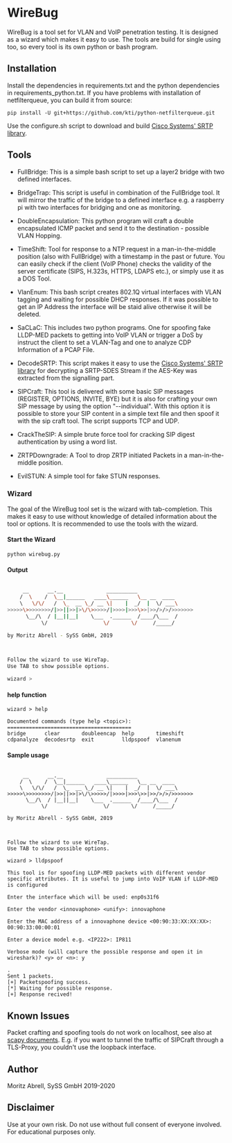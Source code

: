 # WireBug

WireBug is a tool set for VLAN and VoIP penetration testing. It is designed as a wizard which makes it easy to use. The tools are build for single using too, so every tool is its own python or bash program.  

## Installation

Install the dependencies in requirements.txt and the python dependencies in requirements_python.txt. 
If you have problems with installation of netfilterqueue, you can build it from source:
```
pip install -U git+https://github.com/kti/python-netfilterqueue.git
```

Use the configure.sh script to download and build [Cisco Systems' SRTP library](https://github.com/cisco/libsrtp).


## Tools

- FullBridge: This is a simple bash script to set up a layer2 bridge with two defined interfaces.

- BridgeTrap: This script is useful in combination of the FullBridge tool. It will mirror the traffic of the bridge to a defined interface e.g. a raspberry pi with two interfaces for bridging and one as monitoring. 

- DoubleEncapsulation: This python program will craft a double encapsulated ICMP packet and send it to the destination - possible VLAN Hopping.

- TimeShift: Tool for response to a NTP request in a man-in-the-middle position (also with FullBridge) with a timestamp in the past or future. You can easily check if the client (VoIP Phone) checks the validity of the server certificate (SIPS, H.323s, HTTPS, LDAPS etc.), or simply use it as a DOS Tool.  

- VlanEnum: This bash script creates 802.1Q virtual interfaces with VLAN tagging and waiting for possible DHCP responses. If it was possible to get an IP Address the interface will be staid alive otherwise it will be deleted. 

- SaCLaC: This includes two python programs. One for spoofing fake LLDP-MED packets to getting into VoIP VLAN or trigger a DoS by instruct the client to set a VLAN-Tag and one to analyze CDP Information of a PCAP File. 

- DecodeSRTP: This script makes it easy to use the [Cisco Systems' SRTP library](https://github.com/cisco/libsrtp) for decrypting a SRTP-SDES Stream if the AES-Key was extracted from the signalling part.

- SIPCraft: This tool is delivered with some basic SIP messages (REGISTER, OPTIONS, INVITE, BYE) but it is also for crafting your own SIP message by using the option "--individual". With this option it is possible to store your SIP content in a simple text file and then spoof it with the sip craft tool. The script supports TCP and UDP. 

- CrackTheSIP: A simple brute force tool for cracking SIP digest authentication by using a word list.  

- ZRTPDowngrade: A Tool to drop ZRTP initiated Packets in a man-in-the-middle position.

- EvilSTUN: A simple tool for fake STUN responses.


### Wizard
The goal of the WireBug tool set is the wizard with tab-completion. This makes it easy to use without knowledge of detailed information about the tool or options. It is recommended to use the tools with the wizard.

#### Start the Wizard
```
python wirebug.py
```

#### Output
```bash

     __      __.__              __________              
    /  \    /  \__|______   ____\______   \__ __  ____  
    \   \/\/   /  \_  __ \_/ __ \|    |  _/  |  \/ ___\ 
>>>>>\>>>>>>>>/|>>||>>|>\/\>>>>>/|>>>>|>>>\>>|>>/>/>/>>>>>>>
      \__/\  / |__||__|    \___  .______  /____/\___  / 
           \/                  \/       \/     /_____/  

by Moritz Abrell - SySS GmbH, 2019



Follow the wizard to use WireTap.
Use TAB to show possible options.

wizard > 
```
#### help function
```
wizard > help

Documented commands (type help <topic>):
========================================
bridge      clear       doubleencap  help       timeshift
cdpanalyze  decodesrtp  exit         lldpspoof  vlanenum 
```
#### Sample usage
```

     __      __.__              __________              
    /  \    /  \__|______   ____\______   \__ __  ____  
    \   \/\/   /  \_  __ \_/ __ \|    |  _/  |  \/ ___\ 
>>>>>\>>>>>>>>/|>>||>>|>\/\>>>>>/|>>>>|>>>\>>|>>/>/>/>>>>>>>
      \__/\  / |__||__|    \___  .______  /____/\___  / 
           \/                  \/       \/     /_____/  

by Moritz Abrell - SySS GmbH, 2019



Follow the wizard to use WireTap.
Use TAB to show possible options.

wizard > lldpspoof

This tool is for spoofing LLDP-MED packets with different vendor specific attributes. It is useful to jump into VoIP VLAN if LLDP-MED is configured

Enter the interface which will be used: enp0s31f6

Enter the vendor <innovaphone> <unify>: innovaphone

Enter the MAC address of a innovaphone device <00:90:33:XX:XX:XX>: 00:90:33:00:00:01

Enter a device model e.g. <IP222>: IP811

Verbose mode (will capture the possible response and open it in wireshark)? <y> or <n>: y

.
Sent 1 packets.
[+] Packetspoofing success.
[*] Waiting for possible response.
[+] Response recived!
```


## Known Issues
Packet crafting and spoofing tools do not work on localhost, see also at [scapy documents](https://scapy.readthedocs.io/en/latest/troubleshooting.html#i-can-t-ping-127-0-0-1-scapy-does-not-work-with-127-0-0-1-or-on-the-loopback-interface).
E.g. if you want to tunnel the traffic of SIPCraft through a TLS-Proxy, you couldn't use the loopback interface. 


## Author
Moritz Abrell, SySS GmbH 2019-2020

## Disclaimer 
Use at your own risk. Do not use without full consent of everyone involved. For educational purposes only.


